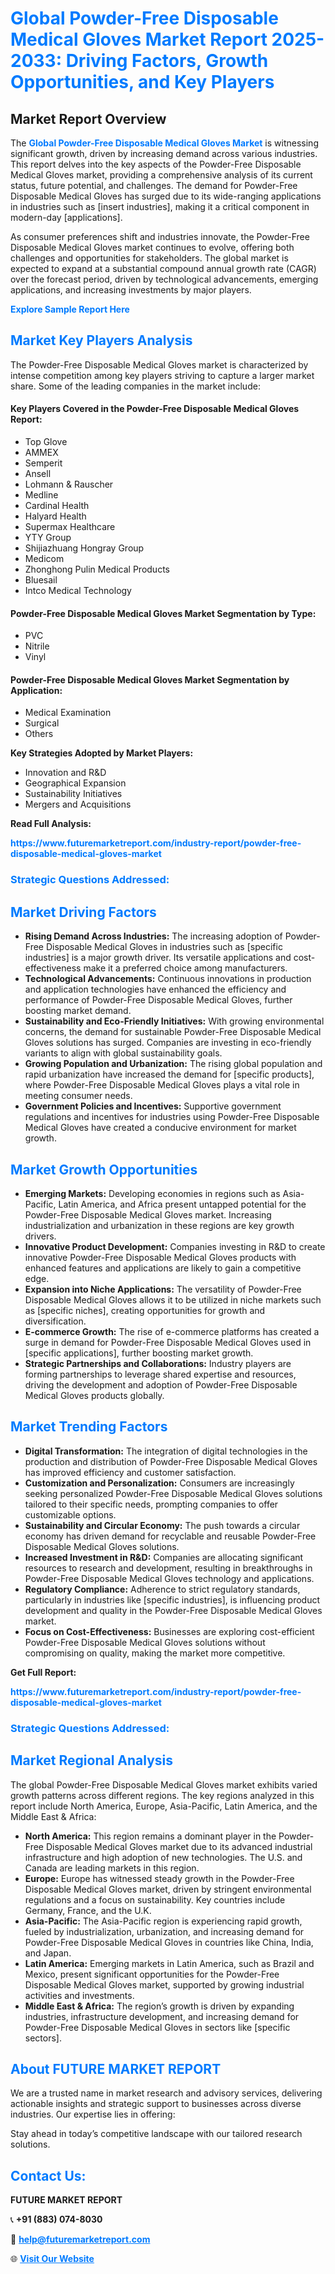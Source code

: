 <h1 style="color: #007BFF;">Global Powder-Free Disposable Medical Gloves Market Report 2025-2033: Driving Factors, Growth Opportunities, and Key Players</h1>

<section id="overview">
<h2>Market Report Overview</h2>
<p>The <a href="https://www.futuremarketreport.com/industry-report/powder-free-disposable-medical-gloves-market" style="color: #007BFF; text-decoration: none;"><strong>Global Powder-Free Disposable Medical Gloves Market</strong></a> is witnessing significant growth, driven by increasing demand across various industries. This report delves into the key aspects of the Powder-Free Disposable Medical Gloves market, providing a comprehensive analysis of its current status, future potential, and challenges. The demand for Powder-Free Disposable Medical Gloves has surged due to its wide-ranging applications in industries such as [insert industries], making it a critical component in modern-day [applications].</p>
<p>As consumer preferences shift and industries innovate, the Powder-Free Disposable Medical Gloves market continues to evolve, offering both challenges and opportunities for stakeholders. The global market is expected to expand at a substantial compound annual growth rate (CAGR) over the forecast period, driven by technological advancements, emerging applications, and increasing investments by major players.</p>
</section>

<section id="overview">
<p><a href="https://www.futuremarketreport.com/request-sample/reportId=79201" style="color: #007BFF; text-decoration: none;"><strong>Explore Sample Report Here</strong></a></p>
</section>

<section id="key-players">
<h2 style="color: #007BFF;">Market Key Players Analysis</h2>
<p>The Powder-Free Disposable Medical Gloves market is characterized by intense competition among key players striving to capture a larger market share. Some of the leading companies in the market include:</p>
<h4>Key Players Covered in the Powder-Free Disposable Medical Gloves Report:</h4>
<ul><li>Top Glove</li><li>AMMEX</li><li>Semperit</li><li>Ansell</li><li>Lohmann &amp; Rauscher</li><li>Medline</li><li>Cardinal Health</li><li>Halyard Health</li><li>Supermax Healthcare</li><li>YTY Group</li><li>Shijiazhuang Hongray Group</li><li>Medicom</li><li>Zhonghong Pulin Medical Products</li><li>Bluesail</li><li>Intco Medical Technology</li></ul>
<h4>Powder-Free Disposable Medical Gloves Market Segmentation by Type:</h4>
<ul><li>PVC</li><li>Nitrile</li><li>Vinyl</li></ul>

<h4>Powder-Free Disposable Medical Gloves Market Segmentation by Application:</h4>
<ul><li>Medical Examination</li><li>Surgical</li><li>Others</li></ul>
<p><strong>Key Strategies Adopted by Market Players:</strong></p>
<ul>
<li>Innovation and R&D</li>
<li>Geographical Expansion</li>
<li>Sustainability Initiatives</li>
<li>Mergers and Acquisitions</li>
</ul>
</section>

<section>
<p><strong>Read Full Analysis: </strong></p><a href="https://www.futuremarketreport.com/industry-report/powder-free-disposable-medical-gloves-market" style="color: #007BFF; text-decoration: none;"><strong>https://www.futuremarketreport.com/industry-report/powder-free-disposable-medical-gloves-market</strong></a>
<h3 style="color: #007BFF;">Strategic Questions Addressed:</h3>
</section>

<section id="driving-factors">
<h2 style="color: #007BFF;">Market Driving Factors</h2>
<ul>
<li><strong>Rising Demand Across Industries:</strong> The increasing adoption of Powder-Free Disposable Medical Gloves in industries such as [specific industries] is a major growth driver. Its versatile applications and cost-effectiveness make it a preferred choice among manufacturers.</li>
<li><strong>Technological Advancements:</strong> Continuous innovations in production and application technologies have enhanced the efficiency and performance of Powder-Free Disposable Medical Gloves, further boosting market demand.</li>
<li><strong>Sustainability and Eco-Friendly Initiatives:</strong> With growing environmental concerns, the demand for sustainable Powder-Free Disposable Medical Gloves solutions has surged. Companies are investing in eco-friendly variants to align with global sustainability goals.</li>
<li><strong>Growing Population and Urbanization:</strong> The rising global population and rapid urbanization have increased the demand for [specific products], where Powder-Free Disposable Medical Gloves plays a vital role in meeting consumer needs.</li>
<li><strong>Government Policies and Incentives:</strong> Supportive government regulations and incentives for industries using Powder-Free Disposable Medical Gloves have created a conducive environment for market growth.</li>
</ul>
</section>

<section id="growth-opportunities">
<h2 style="color: #007BFF;">Market Growth Opportunities</h2>
<ul>
<li><strong>Emerging Markets:</strong> Developing economies in regions such as Asia-Pacific, Latin America, and Africa present untapped potential for the Powder-Free Disposable Medical Gloves market. Increasing industrialization and urbanization in these regions are key growth drivers.</li>
<li><strong>Innovative Product Development:</strong> Companies investing in R&D to create innovative Powder-Free Disposable Medical Gloves products with enhanced features and applications are likely to gain a competitive edge.</li>
<li><strong>Expansion into Niche Applications:</strong> The versatility of Powder-Free Disposable Medical Gloves allows it to be utilized in niche markets such as [specific niches], creating opportunities for growth and diversification.</li>
<li><strong>E-commerce Growth:</strong> The rise of e-commerce platforms has created a surge in demand for Powder-Free Disposable Medical Gloves used in [specific applications], further boosting market growth.</li>
<li><strong>Strategic Partnerships and Collaborations:</strong> Industry players are forming partnerships to leverage shared expertise and resources, driving the development and adoption of Powder-Free Disposable Medical Gloves products globally.</li>
</ul>
</section>

<section id="trending-factors">
<h2 style="color: #007BFF;">Market Trending Factors</h2>
<ul>
<li><strong>Digital Transformation:</strong> The integration of digital technologies in the production and distribution of Powder-Free Disposable Medical Gloves has improved efficiency and customer satisfaction.</li>
<li><strong>Customization and Personalization:</strong> Consumers are increasingly seeking personalized Powder-Free Disposable Medical Gloves solutions tailored to their specific needs, prompting companies to offer customizable options.</li>
<li><strong>Sustainability and Circular Economy:</strong> The push towards a circular economy has driven demand for recyclable and reusable Powder-Free Disposable Medical Gloves solutions.</li>
<li><strong>Increased Investment in R&D:</strong> Companies are allocating significant resources to research and development, resulting in breakthroughs in Powder-Free Disposable Medical Gloves technology and applications.</li>
<li><strong>Regulatory Compliance:</strong> Adherence to strict regulatory standards, particularly in industries like [specific industries], is influencing product development and quality in the Powder-Free Disposable Medical Gloves market.</li>
<li><strong>Focus on Cost-Effectiveness:</strong> Businesses are exploring cost-efficient Powder-Free Disposable Medical Gloves solutions without compromising on quality, making the market more competitive.</li>
</ul>
</section>

<section>
<p><strong>Get Full Report: </strong></p><a href="https://www.futuremarketreport.com/industry-report/powder-free-disposable-medical-gloves-market" style="color: #007BFF; text-decoration: none;"><strong>https://www.futuremarketreport.com/industry-report/powder-free-disposable-medical-gloves-market</strong></a>
<h3 style="color: #007BFF;">Strategic Questions Addressed:</h3>
</section>


<section id="regional-analysis">
<h2 style="color: #007BFF;">Market Regional Analysis</h2>
<p>The global Powder-Free Disposable Medical Gloves market exhibits varied growth patterns across different regions. The key regions analyzed in this report include North America, Europe, Asia-Pacific, Latin America, and the Middle East & Africa:</p>
<ul>
<li><strong>North America:</strong> This region remains a dominant player in the Powder-Free Disposable Medical Gloves market due to its advanced industrial infrastructure and high adoption of new technologies. The U.S. and Canada are leading markets in this region.</li>
<li><strong>Europe:</strong> Europe has witnessed steady growth in the Powder-Free Disposable Medical Gloves market, driven by stringent environmental regulations and a focus on sustainability. Key countries include Germany, France, and the U.K.</li>
<li><strong>Asia-Pacific:</strong> The Asia-Pacific region is experiencing rapid growth, fueled by industrialization, urbanization, and increasing demand for Powder-Free Disposable Medical Gloves in countries like China, India, and Japan.</li>
<li><strong>Latin America:</strong> Emerging markets in Latin America, such as Brazil and Mexico, present significant opportunities for the Powder-Free Disposable Medical Gloves market, supported by growing industrial activities and investments.</li>
<li><strong>Middle East & Africa:</strong> The region’s growth is driven by expanding industries, infrastructure development, and increasing demand for Powder-Free Disposable Medical Gloves in sectors like [specific sectors].</li>
</ul>
</section>

<footer>
<h2 style="color: #007BFF;">About FUTURE MARKET REPORT</h2>
<p>We are a trusted name in market research and advisory services, delivering actionable insights and strategic support to businesses across diverse industries. Our expertise lies in offering:</p>

<p>Stay ahead in today’s competitive landscape with our tailored research solutions.</p>

<h2 style="color: #007BFF;">Contact Us:</h2>
<p><strong>FUTURE MARKET REPORT</strong></p>
<p>📞 <strong>+91 (883) 074-8030</strong></p>
<p>📧 <strong><a href="mailto:help@futuremarketreport.com" style="color: #007BFF;">help@futuremarketreport.com</a></strong></p>
<p>🌐 <strong><a href="https://www.futuremarketreport.com/" style="color: #007BFF;">Visit Our Website</a></strong></p>
</footer>